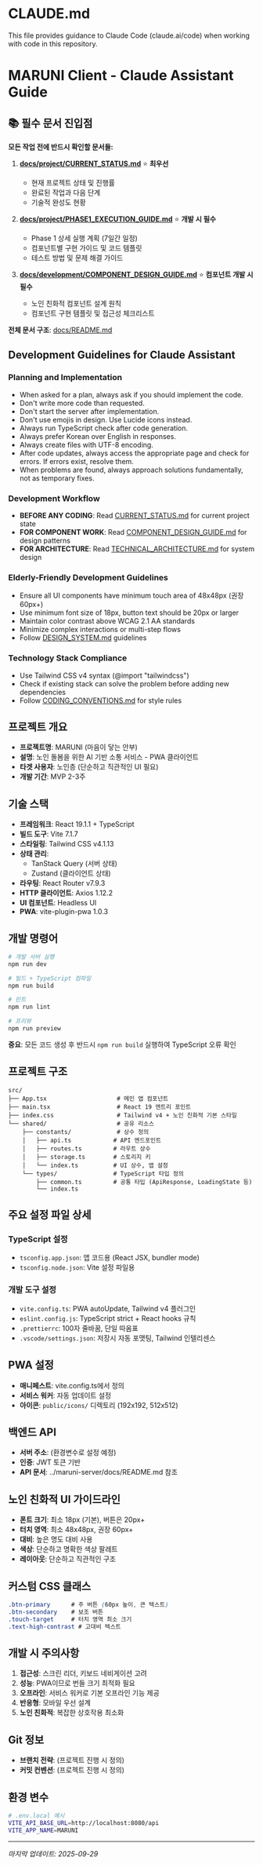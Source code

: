 # CLAUDE.md

This file provides guidance to Claude Code (claude.ai/code) when working with code in this repository.

# MARUNI Client - Claude Assistant Guide

## 📚 필수 문서 진입점

**모든 작업 전에 반드시 확인할 문서들:**

1. **[docs/project/CURRENT_STATUS.md](./docs/project/CURRENT_STATUS.md)** ⭐ **최우선**
   - 현재 프로젝트 상태 및 진행률
   - 완료된 작업과 다음 단계
   - 기술적 완성도 현황

2. **[docs/project/PHASE1_EXECUTION_GUIDE.md](./docs/project/PHASE1_EXECUTION_GUIDE.md)** ⭐ **개발 시 필수**
   - Phase 1 상세 실행 계획 (7일간 일정)
   - 컴포넌트별 구현 가이드 및 코드 템플릿
   - 테스트 방법 및 문제 해결 가이드

3. **[docs/development/COMPONENT_DESIGN_GUIDE.md](./docs/development/COMPONENT_DESIGN_GUIDE.md)** ⭐ **컴포넌트 개발 시 필수**
   - 노인 친화적 컴포넌트 설계 원칙
   - 컴포넌트 구현 템플릿 및 접근성 체크리스트

**전체 문서 구조**: [docs/README.md](./docs/README.md)

## Development Guidelines for Claude Assistant

### Planning and Implementation
- When asked for a plan, always ask if you should implement the code.
- Don't write more code than requested.
- Don't start the server after implementation.
- Don't use emojis in design. Use Lucide icons instead.
- Always run TypeScript check after code generation.
- Always prefer Korean over English in responses.
- Always create files with UTF-8 encoding.
- After code updates, always access the appropriate page and check for errors. If errors exist, resolve them.
- When problems are found, always approach solutions fundamentally, not as temporary fixes.

### Development Workflow
- **BEFORE ANY CODING**: Read [CURRENT_STATUS.md](./docs/project/CURRENT_STATUS.md) for current project state
- **FOR COMPONENT WORK**: Read [COMPONENT_DESIGN_GUIDE.md](./docs/development/COMPONENT_DESIGN_GUIDE.md) for design patterns
- **FOR ARCHITECTURE**: Read [TECHNICAL_ARCHITECTURE.md](./docs/architecture/TECHNICAL_ARCHITECTURE.md) for system design

### Elderly-Friendly Development Guidelines
- Ensure all UI components have minimum touch area of 48x48px (권장 60px+)
- Use minimum font size of 18px, button text should be 20px or larger
- Maintain color contrast above WCAG 2.1 AA standards
- Minimize complex interactions or multi-step flows
- Follow [DESIGN_SYSTEM.md](./docs/architecture/DESIGN_SYSTEM.md) guidelines

### Technology Stack Compliance
- Use Tailwind CSS v4 syntax (@import "tailwindcss")
- Check if existing stack can solve the problem before adding new dependencies
- Follow [CODING_CONVENTIONS.md](./docs/development/CODING_CONVENTIONS.md) for style rules

## 프로젝트 개요
- **프로젝트명**: MARUNI (마음이 닿는 안부)
- **설명**: 노인 돌봄을 위한 AI 기반 소통 서비스 - PWA 클라이언트
- **타겟 사용자**: 노인층 (단순하고 직관적인 UI 필요)
- **개발 기간**: MVP 2-3주

## 기술 스택
- **프레임워크**: React 19.1.1 + TypeScript
- **빌드 도구**: Vite 7.1.7
- **스타일링**: Tailwind CSS v4.1.13
- **상태 관리**:
  - TanStack Query (서버 상태)
  - Zustand (클라이언트 상태)
- **라우팅**: React Router v7.9.3
- **HTTP 클라이언트**: Axios 1.12.2
- **UI 컴포넌트**: Headless UI
- **PWA**: vite-plugin-pwa 1.0.3

## 개발 명령어
```bash
# 개발 서버 실행
npm run dev

# 빌드 + TypeScript 컴파일
npm run build

# 린트
npm run lint

# 프리뷰
npm run preview
```

**중요**: 모든 코드 생성 후 반드시 `npm run build` 실행하여 TypeScript 오류 확인

## 프로젝트 구조
```
src/
├── App.tsx                    # 메인 앱 컴포넌트
├── main.tsx                   # React 19 엔트리 포인트
├── index.css                  # Tailwind v4 + 노인 친화적 기본 스타일
└── shared/                    # 공유 리소스
    ├── constants/             # 상수 정의
    │   ├── api.ts            # API 엔드포인트
    │   ├── routes.ts         # 라우트 상수
    │   ├── storage.ts        # 스토리지 키
    │   └── index.ts          # UI 상수, 앱 설정
    └── types/                # TypeScript 타입 정의
        ├── common.ts         # 공통 타입 (ApiResponse, LoadingState 등)
        └── index.ts
```

## 주요 설정 파일 상세
### TypeScript 설정
- `tsconfig.app.json`: 앱 코드용 (React JSX, bundler mode)
- `tsconfig.node.json`: Vite 설정 파일용

### 개발 도구 설정
- `vite.config.ts`: PWA autoUpdate, Tailwind v4 플러그인
- `eslint.config.js`: TypeScript strict + React hooks 규칙
- `.prettierrc`: 100자 줄바꿈, 단일 따옴표
- `.vscode/settings.json`: 저장시 자동 포맷팅, Tailwind 인텔리센스

## PWA 설정
- **매니페스트**: vite.config.ts에서 정의
- **서비스 워커**: 자동 업데이트 설정
- **아이콘**: `public/icons/` 디렉토리 (192x192, 512x512)

## 백엔드 API
- **서버 주소**: (환경변수로 설정 예정)
- **인증**: JWT 토큰 기반
- **API 문서**: ../maruni-server/docs/README.md 참조

## 노인 친화적 UI 가이드라인
- **폰트 크기**: 최소 18px (기본), 버튼은 20px+
- **터치 영역**: 최소 48x48px, 권장 60px+
- **대비**: 높은 명도 대비 사용
- **색상**: 단순하고 명확한 색상 팔레트
- **레이아웃**: 단순하고 직관적인 구조

## 커스텀 CSS 클래스
```css
.btn-primary      # 주 버튼 (60px 높이, 큰 텍스트)
.btn-secondary    # 보조 버튼
.touch-target     # 터치 영역 최소 크기
.text-high-contrast # 고대비 텍스트
```

## 개발 시 주의사항
1. **접근성**: 스크린 리더, 키보드 네비게이션 고려
2. **성능**: PWA이므로 번들 크기 최적화 필요
3. **오프라인**: 서비스 워커로 기본 오프라인 기능 제공
4. **반응형**: 모바일 우선 설계
5. **노인 친화적**: 복잡한 상호작용 최소화

## Git 정보
- **브랜치 전략**: (프로젝트 진행 시 정의)
- **커밋 컨벤션**: (프로젝트 진행 시 정의)

## 환경 변수
```bash
# .env.local 예시
VITE_API_BASE_URL=http://localhost:8080/api
VITE_APP_NAME=MARUNI
```

---
*마지막 업데이트: 2025-09-29*